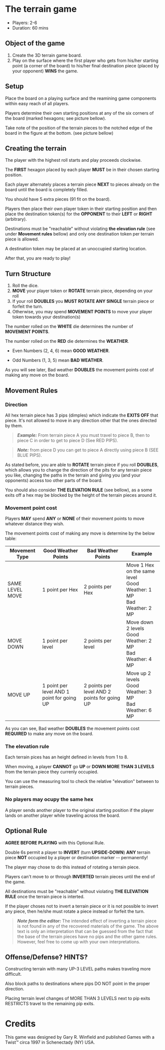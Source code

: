 # The terrain game
- Players: 2-6
- Duration: 60 mins

## Object of the game

1. Create the 3D terrain game board.
1. Play on the surface where the first player who gets from his/her starting point (a corner of the board) to his/her final destination piece (placed by your opponent) **WINS** the game.
 
## Setup

Place the board on a playing surface and the reamining game components within easy reach of all players.

Players determine their own starting positions at any of the six corners of the board (marked hexagons; see picture bellow).

Take note of the position of the terrain pieces to the notched edge of the board in the figure at the bottom. (see picture bellow)

## Creating the terrain

The player with the highest roll starts and play proceeds clockwise.

The **FIRST** hexagon placed by each player **MUST** be in their chosen starting position.

Each player alternately places a terrain piece **NEXT** to pieces already on the board until the board is completely filled.

You should have 5 extra pieces (91 fit on the board).

Players then place their own player token in their starting position and then place the destination token(s) for the **OPPONENT** to their **LEFT** or **RIGHT** (arbitrary).

Destinations must be "reachable" without violating **the elevation rule** (see under **Movement rules** bellow) and only one destination token per terrain piece is allowed.

A destination token may be placed at an unoccupied starting location.

After that, you are ready to play!

## Turn Structure

1. Roll the dice.
2. **MOVE** your player token or **ROTATE** terrain piece, depending on your roll
3. If your roll **DOUBLES** you **MUST ROTATE ANY SINGLE** terrain piece or forfeit the turn.
4. Otherwise, you may spend **MOVEMENT POINTS** to move your player token towards your destination(s)

The number rolled on the **WHITE** die determines the number of **MOVEMENT POINTS**.

The number rolled on the **RED** die determines the **WEATHER**.

 - Even Numbers (2, 4, 6) mean **GOOD WEATHER**.

 - Odd Numbers (1, 3, 5) mean **BAD WEATHER**. 

As you will see later, Bad weather **DOUBLES** the movement points cost of making any move on the board.

## Movement Rules

### Direction

All hex terrain piece has 3 pips (dimples) which indicate the **EXITS OFF** that piece. It's not allowed to move in any direction other that the ones directed by them.

> **_Example:_** From terrain piece A you must travel to piece B, then to piece C in order to get to piece D (See RED PIPS).

> **_Note:_** from piece D you can get to piece A directly using piece B (SEE BLUE PIPS).

As stated before, you are able to **ROTATE** terrain piece if you roll **DOUBLES**, which allows you to change the direction of the pits for any terrain piece you like, changing the paths in the terrain and giving you (and your opponents) access too other parts of the board.

You should also consider **THE ELEVATION RULE** (see bellow), as a some exits off a hex may be blocked by the height of the terrain pieces around it.

### Movement point cost

Players **MAY** spend **ANY** or **NONE** of their movement points to move whatever distance they wish.

The movement points cost of making any move is determine by the below table:

| Movement Type             | Good Weather Points                        | Bad Weather Points                           | Example                                                                 |
|---------------------------|--------------------------------------------|----------------------------------------------|-------------------------------------------------------------------------|
| SAME LEVEL MOVE           | 1 point per Hex                            | 2 points per Hex                             | Move 1 Hex on the same level<br>Good Weather: 1 MP<br>Bad Weather: 2 MP |
| MOVE DOWN                 | 1 point per level                          | 2 points per level                           | Move down 2 levels<br>Good Weather: 2 MP<br>Bad Weather: 4 MP           |
| MOVE UP                   | 1 point per level AND 1 point for going UP | 2 points per level AND 2 points for going UP | Move up 2 levels<br>Good Weather: 3 MP<br>Bad Weather: 6 MP             |

As you can see, Bad weather **DOUBLES** the movement points cost **REQUIRED** to make any move on the board.

### The elevation rule

Each terrain pices has an height defined in levels from 1 to 8.

When moving, a player **CANNOT** go **UP** or **DOWN MORE THAN 3 LEVELS** from the terrain piece they currenly occupied.

You can use the measuring tool to check the relative "elevation" between to terrain pieces.

### No players may ocupy the same hex

A player sends another player to the original starting position if the player lands on another player while traveling across the board.

## Optional Rule

**AGREE BEFORE PLAYING** with this Optional Rule. 

Double 6s permit a player to **INVERT** (turn **UPSIDE-DOWN**) **ANY** terrain piece **NOT** occupied by a player or destination marker -- permanently!

The player may chose to do this instead of rotating a terrain piece.

Players can't move to or through **INVERTED** terrain pieces until the end of the game.

All destinations must be "reachable" without violating **THE ELEVATION RULE** once the terrain piece is interted.

If the player choses not to invert a terrain piece or it is not possible to invert any piece, then he/she must rotate a piece instead or forfeit the turn.

> **_Note form the editor:_**
> The intended effect of inverting a terrain piece is not found in any of the recovered materials of the game.
> The above text is only an interpretation that can be guessed from the fact that the base of the terrain pieces have no pips and the other game rules.
> However, feel free to come up with your own interpretations.

## Offense/Defense? HINTS?

Constructing terrain with many UP-3 LEVEL paths makes traveling more difficult.

Also block paths to destinations where pips DO NOT point in the proper direction.

Placing terrain level changes of MORE THAN 3 LEVELS next to pip exits RESTRICTS travel to the remaining pip exits.

# Credits

This game was designed by Gary R. Winfield and published Games with a Twist™ circa 1997 in Schenectady (NY) USA.
